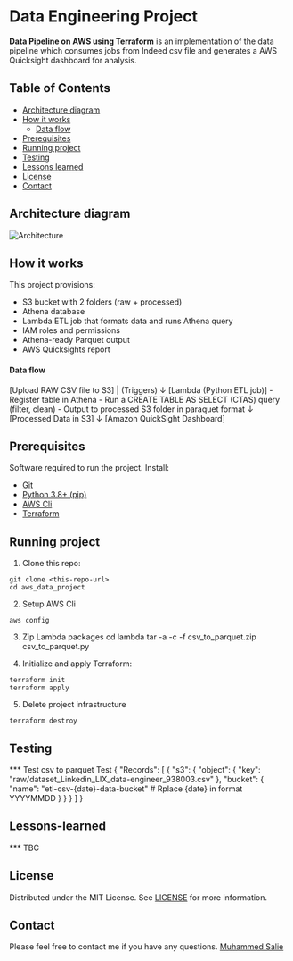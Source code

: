 # Data Engineering Project 

**Data Pipeline on AWS using Terraform** is an implementation of the data pipeline which consumes jobs from Indeed csv file and generates a AWS Quicksight dashboard for analysis.

<!-- TABLE OF CONTENTS -->
## Table of Contents

* [Architecture diagram](#architecture-diagram)
* [How it works](#how-it-works)
    * [Data flow](#data-flow)
* [Prerequisites](#prerequisites)
* [Running project](#running-project)
* [Testing](#testing)
* [Lessons learned](#Lessons-learned)
* [License](#license)
* [Contact](#contact)

<!-- ARCHITECTURE DIAGRAM -->
## Architecture diagram

![Architecture](./images/architecture_diagram.png)


<!-- HOW IT WORKS -->
## How it works
This project provisions:
- S3 bucket with 2 folders (raw + processed)
- Athena database
- Lambda ETL job that formats data and runs Athena query
- IAM roles and permissions
- Athena-ready Parquet output
- AWS Quicksights report

#### Data flow
[Upload RAW CSV file to S3]
        |
   (Triggers)
        ↓
[Lambda (Python ETL job)]
    - Register table in Athena
    - Run a CREATE TABLE AS SELECT (CTAS) query (filter, clean)
    - Output to processed S3 folder in paraquet format
        ↓
[Processed Data in S3]
        ↓
[Amazon QuickSight Dashboard]

<!-- PREREQUISITES -->
## Prerequisites
Software required to run the project. Install:
- [Git](https://git-scm.com/downloads)
- [Python 3.8+ (pip)](https://www.python.org/)
- [AWS Cli](https://docs.aws.amazon.com/cli/latest/userguide/getting-started-install.html)
- [Terraform](https://developer.hashicorp.com/terraform/tutorials/aws-get-started/install-cli)

<!-- RUNNING PROJECT -->
## Running project
1. Clone this repo:
```run
git clone <this-repo-url>
cd aws_data_project
```
2. Setup AWS Cli
```run
aws config
```
3. Zip Lambda packages
cd lambda
tar -a -c -f csv_to_parquet.zip csv_to_parquet.py

4. Initialize and apply Terraform:
```run
terraform init
terraform apply
```
5. Delete project infrastructure
```run
terraform destroy
```
<!-- TESTING -->
## Testing
*** Test csv to parquet 
Test
{
  "Records": [
    {
      "s3": {
        "object": {
          "key": "raw/dataset_Linkedin_LIX_data-engineer_938003.csv"
        },
        "bucket": {
          "name": "etl-csv-{date}-data-bucket" # Rplace {date} in format YYYYMMDD
        }
      }
    }
  ]
}

<!-- LESSONS-LEARNED -->
## Lessons-learned
*** TBC

<!-- LICENSE -->
## License
Distributed under the MIT License. See [LICENSE](LICENSE) for more information.

<!-- CONTACT -->
## Contact
Please feel free to contact me if you have any questions.
[Muhammed Salie](https://www.linkedin.com/in/muhammed-salie/) 
